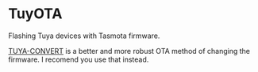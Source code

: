 # TuyOTA
Flashing Tuya devices with Tasmota firmware.

[TUYA-CONVERT](https://github.com/ct-Open-Source/tuya-convert) is a better and more robust OTA method of changing the firmware. I recomend you use that instead.
